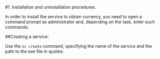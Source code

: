 #1. Installation and uninstallation procedures.

In order to install the service to obtain currency, you need to open a command prompt as administrator and, depending on the task, enter such commands:

##Creating a service:

Use the `sc create` command, specifying the name of the service and the path to the exe file in quotes:
